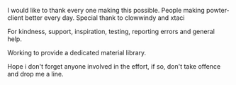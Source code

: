 I would like to thank every one making this possible.
People making powter-client better every day.
Special thank to clowwindy and xtaci 

For kindness, support, inspiration, testing, reporting errors and general help. 

Working to provide a dedicated material library.

Hope i don't forget anyone involved in the effort, if so, don't take offence and drop me a line.
